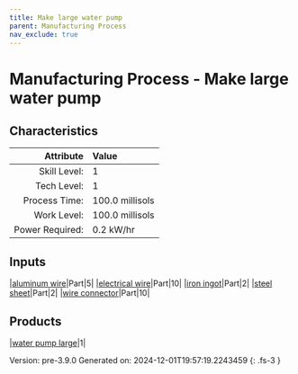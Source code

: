 ```yaml
---
title: Make large water pump
parent: Manufacturing Process
nav_exclude: true
---
```

# Manufacturing Process - Make large water pump


## Characteristics

| Attribute      | Value |
|--------:|:------|
|Skill Level:|1|
|Tech Level:|1|
|Process Time:|100.0 millisols|
|Work Level:|100.0 millisols|
|Power Required:|0.2 kW/hr|

## Inputs

|[aluminum wire](../part/aluminum-wire.html)|Part|5|
|[electrical wire](../part/electrical-wire.html)|Part|10|
|[iron ingot](../part/iron-ingot.html)|Part|2|
|[steel sheet](../part/steel-sheet.html)|Part|2|
|[wire connector](../part/wire-connector.html)|Part|10|

## Products

|[water pump large](../part/water-pump-large.html)|1|


Version: pre-3.9.0 Generated on: 2024-12-01T19:57:19.2243459
{: .fs-3 }

